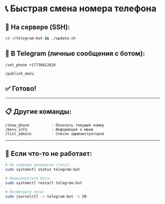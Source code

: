 # 📞 Быстрая смена номера телефона

## 🚀 На сервере (SSH):

```bash
cd ~/telegram-bot && ./update.sh
```

## 💬 В Telegram (личные сообщения с ботом):

```
/set_phone +17736812626
```

```
/publish_menu
```

## ✅ Готово!

---

## 📋 Другие команды:

```
/show_phone          - Показать текущий номер
/menu_info           - Информация о меню
/list_admins         - Список администраторов
```

---

## 🔧 Если что-то не работает:

```bash
# На сервере проверьте статус:
sudo systemctl status telegram-bot

# Перезапустите бота:
sudo systemctl restart telegram-bot

# Посмотрите логи:
sudo journalctl -u telegram-bot -n 50
```
